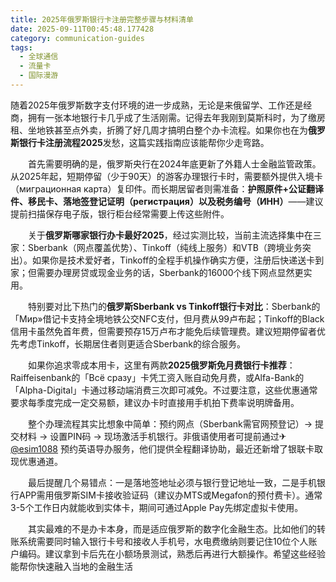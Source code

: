 ```yaml
---
title: 2025年俄罗斯银行卡注册完整步骤与材料清单
date: 2025-09-11T00:45:48.177428
category: communication-guides
tags:
  - 全球通信
  - 流量卡
  - 国际漫游
---
```


随着2025年俄罗斯数字支付环境的进一步成熟，无论是来俄留学、工作还是经商，拥有一张本地银行卡几乎成了生活刚需。记得去年我刚到莫斯科时，为了缴房租、坐地铁甚至点外卖，折腾了好几周才搞明白整个办卡流程。如果你也在为**俄罗斯银行卡注册流程2025**发愁，这篇实践指南应该能帮你少走弯路。

　　首先需要明确的是，俄罗斯央行在2024年底更新了外籍人士金融监管政策。从2025年起，短期停留（少于90天）的游客办理银行卡时，需要额外提供入境卡（миграционная карта）复印件。而长期居留者则需准备：**护照原件+公证翻译件、移民卡、落地签登记证明（регистрация）以及税务编号（ИНН）**——建议提前扫描保存电子版，银行柜台经常需要上传这些附件。

　　关于**俄罗斯哪家银行办卡最好2025**，经过实测比较，当前主流选择集中在三家：Sberbank（网点覆盖优势）、Tinkoff（纯线上服务）和VTB（跨境业务突出）。如果你是技术爱好者，Tinkoff的全程手机操作确实方便，注册后快递送卡到家；但需要办理房贷或现金业务的话，Sberbank的16000个线下网点显然更实用。

　　特别要对比下热门的**俄罗斯Sberbank vs Tinkoff银行卡对比**：Sberbank的「Мир»借记卡支持全境地铁公交NFC支付，但月费从99卢布起；Tinkoff的Black信用卡虽然免首年费，但需要预存15万卢布才能免后续管理费。建议短期停留者优先考虑Tinkoff，长期居住者则更适合Sberbank的综合服务。

　　如果你追求零成本用卡，这里有两款**2025俄罗斯免月费银行卡推荐**：Raiffeisenbank的「Всё сразу」卡凭工资入账自动免月费，或Alfa-Bank的「Alpha-Digital」卡通过移动端消费三次即可减免。不过要注意，这些优惠通常要求每季度完成一定交易额，建议办卡时直接用手机拍下费率说明牌备用。

　　整个办理流程其实比想象中简单：预约网点（Sberbank需官网预登记）→ 提交材料 → 设置PIN码 → 现场激活手机银行。非俄语使用者可提前通过✈[@esim1088](https://t.me/s/esim1088) 预约英语导办服务，他们提供全程翻译协助，最近还新增了银联卡取现优惠通道。

　　最后提醒几个易错点：一是落地签地址必须与银行登记地址一致，二是手机银行APP需用俄罗斯SIM卡接收验证码（建议办MTS或Megafon的预付费卡）。通常3-5个工作日内就能收到实体卡，期间可通过Apple Pay先绑定虚拟卡使用。

　　其实最难的不是办卡本身，而是适应俄罗斯的数字化金融生态。比如他们的转账系统需要同时输入银行卡号和接收人手机号，水电费缴纳则要记住10位个人账户编码。建议拿到卡后先在小额场景测试，熟悉后再进行大额操作。希望这些经验能帮你快速融入当地的金融生活